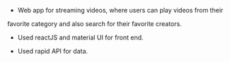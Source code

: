 - <p style='font-size:14px'>Web app for streaming videos, where users can play videos from their
favorite category and also search for their favorite creators.</P>
- <p style='font-size:14px'>Used reactJS and material UI for front end.</p>
- <p style='font-size:14px'>Used rapid API for data.</p>
